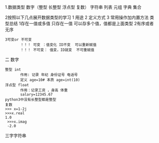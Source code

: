 1.数据类型
    数字（整型 长整型 浮点型  复数）
   字符串
   列表
   元组
   字典
   集合
   
2按照以下几点展开数据类型的学习
   1 用途
   2 定义方式
   3 常用操作加内置方法
类型总结
   1存在一值或多值
         只存在一值
         可以存多个值，值都是上面类型
    2有序或者无序

    3可变or 不可变
           ！！！ 可变 ：值变化 ID不变  可以重新赋值
           ！！！ 不可变： 值变，ID就变  不可重赋值

二 数字

    整型 int
           作用: 记录 年纪 身份证号 电话号
           定义 age=10# 本质 age=int(10)
    浮点型 float
           作用：记录工资 ，身高 体重
           salary=12345.67       
    python3中没有长整型都是整型
    复数
    >>> x=1-2j
    >>>x.real
    1.0
     >>>x.imag
     -2.0
三字字符串
